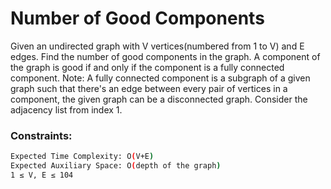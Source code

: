 # Number of Good Components
  Given an undirected graph with V vertices(numbered from 1 to V) and E edges. Find the number of good components in the graph.
A component of the graph is good if and only if the component is a fully connected component.
Note: A fully connected component is a subgraph of a given graph such that there's an edge between every pair of vertices in a component, the given graph can be a disconnected graph. Consider the adjacency list from index 1.

### Constraints:
```sh
Expected Time Complexity: O(V+E)
Expected Auxiliary Space: O(depth of the graph)
1 ≤ V, E ≤ 104
```